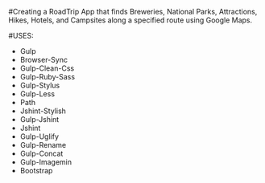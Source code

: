 #Creating a RoadTrip App that finds Breweries, National Parks, Attractions, Hikes, Hotels, and Campsites along a specified route using Google Maps.



#USES:

* Gulp
* Browser-Sync
* Gulp-Clean-Css
* Gulp-Ruby-Sass
* Gulp-Stylus
* Gulp-Less
* Path
* Jshint-Stylish
* Gulp-Jshint
* Jshint
* Gulp-Uglify
* Gulp-Rename
* Gulp-Concat
* Gulp-Imagemin
* Bootstrap
